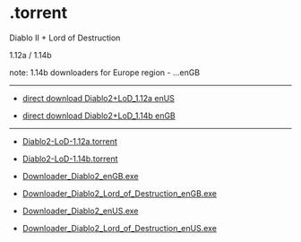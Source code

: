 # .torrent
Diablo II + Lord of Destruction
</hr> 1.12a / 1.14b

note: 1.14b downloaders for Europe region - ...enGB

----------------

- [direct download Diablo2+LoD_1.12a enUS](https://drive.google.com/drive/u/3/folders/1hWBSdqMYfFzfSTqMW1H4QdomgYUYlT6t)

- [direct download Diablo2+LoD_1.14b enGB](https://drive.google.com/drive/u/3/folders/1Qv5wJ6OXbvo9I0dgl_mxCjJki1CRM_Lc)

----------------

- [Diablo2-LoD-1.12a.torrent](https://github.com/blizzhackers/D2LoD-files/raw/master/D2LoD-torrent-files/Diablo2-LoD-1.12a.torrent)

- [Diablo2-LoD-1.14b.torrent](https://github.com/blizzhackers/D2LoD-files/raw/master/D2LoD-torrent-files/Diablo2-LoD-1.14b.torrent)

- [Downloader_Diablo2_enGB.exe](https://github.com/blizzhackers/D2LoD-files/raw/master/D2LoD-torrent-files/Downloader_Diablo2_enGB.exe)

- [Downloader_Diablo2_Lord_of_Destruction_enGB.exe](https://github.com/blizzhackers/D2LoD-files/raw/master/D2LoD-torrent-files/Downloader_Diablo2_Lord_of_Destruction_enGB.exe)

- [Downloader_Diablo2_enUS.exe](https://github.com/blizzhackers/D2LoD-files/raw/master/D2LoD-torrent-files/Downloader_Diablo2_enUS.exe)

- [Downloader_Diablo2_Lord_of_Destruction_enUS.exe](https://github.com/blizzhackers/D2LoD-files/raw/master/D2LoD-torrent-files/Downloader_Diablo2_Lord_of_Destruction_enUS.exe)


